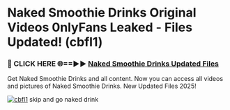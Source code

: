# Naked Smoothie Drinks Original Videos 0nlyFans Leaked - Files Updated! (cbfl1)

<h3>🔴 CLICK HERE 🌐==►► <a href="https://tinyurl.com/up5wt9bj" rel="nofollow">Naked Smoothie Drinks Updated Files</a></h3>

Get Naked Smoothie Drinks and all content. Now you can access all videos and pictures of Naked Smoothie Drinks. New Updated Files 2025!

[![cbfl1](https://i.imgur.com/ABiUzMV.gif)](https://tinyurl.com/up5wt9bj)
skip and go naked drink